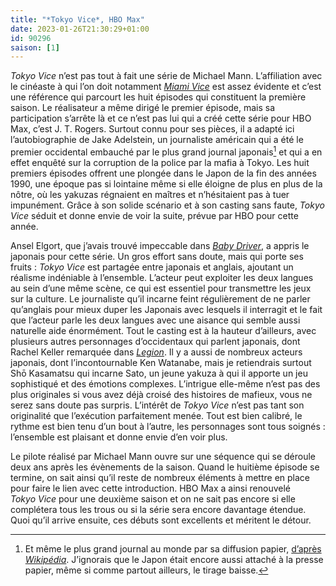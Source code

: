 ```yaml
---
title: "*Tokyo Vice*, HBO Max"
date: 2023-01-26T21:30:29+01:00
id: 90296 
saison: [1]
---
```


*Tokyo Vice* n’est pas tout à fait une série de Michael Mann. L’affiliation avec le cinéaste à qui l’on doit notamment [*Miami Vice*](https://voiretmanger.fr/miami-vice-deux-flics-miami-mann/) est assez évidente et c’est une référence qui parcourt les huit épisodes qui constituent la première saison. Le réalisateur a même dirigé le premier épisode, mais sa participation s’arrête là et ce n’est pas lui qui a créé cette série pour HBO Max, c’est J. T. Rogers. Surtout connu pour ses pièces, il a adapté ici l’autobiographie de Jake Adelstein, un journaliste américain qui a été le premier occidental embauché par le plus grand journal japonais[^1] et qui a en effet enquêté sur la corruption de la police par la mafia à Tokyo. Les huit premiers épisodes offrent une plongée dans le Japon de la fin des années 1990, une époque pas si lointaine même si elle éloigne de plus en plus de la nôtre, où les yakuzas régnaient en maîtres et n’hésitaient pas à tuer impunément. Grâce à son solide scénario et à son casting sans faute, *Tokyo Vice* séduit et donne envie de voir la suite, prévue par HBO pour cette année.

Ansel Elgort, que j’avais trouvé impeccable dans [*Baby Driver*](https://voiretmanger.fr/baby-driver-wright/), a appris le japonais pour cette série. Un gros effort sans doute, mais qui porte ses fruits : *Tokyo Vice* est partagée entre japonais et anglais, ajoutant un réalisme indéniable à l’ensemble. L’acteur peut exploiter les deux langues au sein d’une même scène, ce qui est essentiel pour transmettre les jeux sur la culture. Le journaliste qu’il incarne feint régulièrement de ne parler qu’anglais pour mieux duper les Japonais avec lesquels il interragit et le fait que l’acteur parle les deux langues avec une aisance qui semble aussi naturelle aide énormément. Tout le casting est à la hauteur d’ailleurs, avec plusieurs autres personnages d’occidentaux qui parlent japonais, dont Rachel Keller remarquée dans [*Legion*](https://voiretmanger.fr/legion-hawley-fx/). Il y a aussi de nombreux acteurs japonais, dont l’incontournable Ken Watanabe, mais je retiendrais surtout Shō Kasamatsu qui incarne Sato, un jeune yakuza à qui il apporte un jeu sophistiqué et des émotions complexes. L’intrigue elle-même n’est pas des plus originales si vous avez déjà croisé des histoires de mafieux, vous ne serez sans doute pas surpris. L’intérêt de *Tokyo Vice* n’est pas tant son originalité que l’exécution parfaitement menée. Tout est bien calibré, le rythme est bien tenu d’un bout à l’autre, les personnages sont tous soignés : l’ensemble est plaisant et donne envie d’en voir plus.

Le pilote réalisé par Michael Mann ouvre sur une séquence qui se déroule deux ans après les évènements de la saison. Quand le huitième épisode se termine, on sait ainsi qu’il reste de nombreux éléments à mettre en place pour faire le lien avec cette introduction. HBO Max a ainsi renouvelé *Tokyo Vice* pour une deuxième saison et on ne sait pas encore si elle complétera tous les trous ou si la série sera encore davantage étendue. Quoi qu’il arrive ensuite, ces débuts sont excellents et méritent le détour. 

[^1]: Et même le plus grand journal au monde par sa diffusion papier, [d’après *Wikipédia*](https://fr.wikipedia.org/wiki/Yomiuri_shinbun). J’ignorais que le Japon était encore aussi attaché à la presse papier, même si comme partout ailleurs, le tirage baisse.